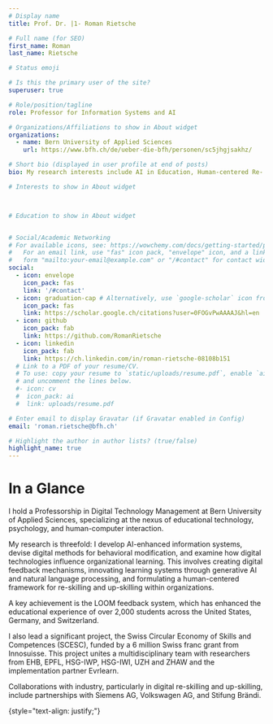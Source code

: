 ```yaml
---
# Display name
title: Prof. Dr. |1- Roman Rietsche

# Full name (for SEO)
first_name: Roman
last_name: Rietsche

# Status emoji

# Is this the primary user of the site?
superuser: true

# Role/position/tagline
role: Professor for Information Systems and AI

# Organizations/Affiliations to show in About widget
organizations:
  - name: Bern University of Applied Sciences
    url: https://www.bfh.ch/de/ueber-die-bfh/personen/sc5jhgjsakhz/

# Short bio (displayed in user profile at end of posts)
bio: My research interests include AI in Education, Human-centered Re- and Upskilling Digital Interventions.

# Interests to show in About widget



# Education to show in About widget


# Social/Academic Networking
# For available icons, see: https://wowchemy.com/docs/getting-started/page-builder/#icons
#   For an email link, use "fas" icon pack, "envelope" icon, and a link in the
#   form "mailto:your-email@example.com" or "/#contact" for contact widget.
social:
  - icon: envelope
    icon_pack: fas
    link: '/#contact'
  - icon: graduation-cap # Alternatively, use `google-scholar` icon from `ai` icon pack
    icon_pack: fas
    link: https://scholar.google.ch/citations?user=0FOGvPwAAAAJ&hl=en
  - icon: github
    icon_pack: fab
    link: https://github.com/RomanRietsche
  - icon: linkedin
    icon_pack: fab
    link: https://ch.linkedin.com/in/roman-rietsche-08108b151
  # Link to a PDF of your resume/CV.
  # To use: copy your resume to `static/uploads/resume.pdf`, enable `ai` icons in `params.yaml`,
  # and uncomment the lines below.
  #- icon: cv
  #  icon_pack: ai
  #  link: uploads/resume.pdf

# Enter email to display Gravatar (if Gravatar enabled in Config)
email: 'roman.rietsche@bfh.ch'

# Highlight the author in author lists? (true/false)
highlight_name: true
---
```

<h1>In a Glance</h1>
I hold a Professorship in Digital Technology Management at Bern University of Applied Sciences, specializing at the nexus of educational technology, psychology, and human-computer interaction.

My research is threefold: I develop AI-enhanced information systems, devise digital methods for behavioral modification, and examine how digital technologies influence organizational learning. This involves creating digital feedback mechanisms, innovating learning systems through generative AI and natural language processing, and formulating a human-centered framework for re-skilling and up-skilling within organizations.

A key achievement is the LOOM feedback system, which has enhanced the educational experience of over 2,000 students across the United States, Germany, and Switzerland.

I also lead a significant project, the Swiss Circular Economy of Skills and Competences (SCESC), funded by a 6 million Swiss franc grant from Innosuisse. 
This project unites a multidisciplinary team with researchers from EHB, EPFL, HSG-IWP, HSG-IWI, UZH and ZHAW and the implementation partner Evrlearn.

Collaborations with industry, particularly in digital re-skilling and up-skilling, include partnerships with Siemens AG, Volkswagen AG, and Stifung Brändi.


{style="text-align: justify;"}

